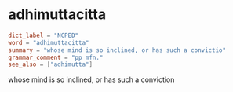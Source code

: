 # adhimuttacitta

``` toml
dict_label = "NCPED"
word = "adhimuttacitta"
summary = "whose mind is so inclined, or has such a convictio"
grammar_comment = "pp mfn."
see_also = ["adhimutta"]
```

whose mind is so inclined, or has such a conviction

